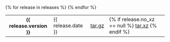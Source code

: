 <div class="releases indent">
  <table>
    {% for release in releases %}
      <tr class="{% cycle package: 'odd', 'even' %}">
        <th>{{ release.version }}</th>
        <td>{{ release.date }}</td>
        <td><a href="http://download.openslide.org/releases/{{ package }}/{{ package }}-{{ release.version }}.tar.gz">tar.gz</a></td>
        <td>
          {% if release.no_xz == null %}
            <a href="http://download.openslide.org/releases/{{ package }}/{{ package }}-{{ release.version }}.tar.xz">tar.xz</a>
          {% endif %}
        </td>
      </tr>
    {% endfor %}
  </table>
</div>
